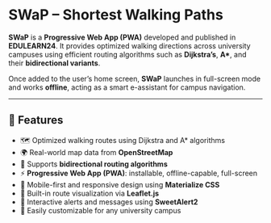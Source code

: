 # SWaP – Shortest Walking Paths

**SWaP** is a **Progressive Web App (PWA)** developed and published in **EDULEARN24**. It provides optimized walking directions across university campuses using efficient routing algorithms such as **Dijkstra’s**, **A\***, and their **bidirectional variants**.

Once added to the user’s home screen, **SWaP** launches in full-screen mode and works **offline**, acting as a smart e-assistant for campus navigation.

---

## 📌 Features

- 🗺️ Optimized walking routes using Dijkstra and A* algorithms
- 🌍 Real-world map data from **OpenStreetMap**
- 🔁 Supports **bidirectional routing algorithms**
- ⚡ **Progressive Web App (PWA)**: installable, offline-capable, full-screen
- 📱 Mobile-first and responsive design using **Materialize CSS**
- 🧭 Built-in route visualization via **Leaflet.js**
- 💬 Interactive alerts and messages using **SweetAlert2**
- 🧩 Easily customizable for any university campus
